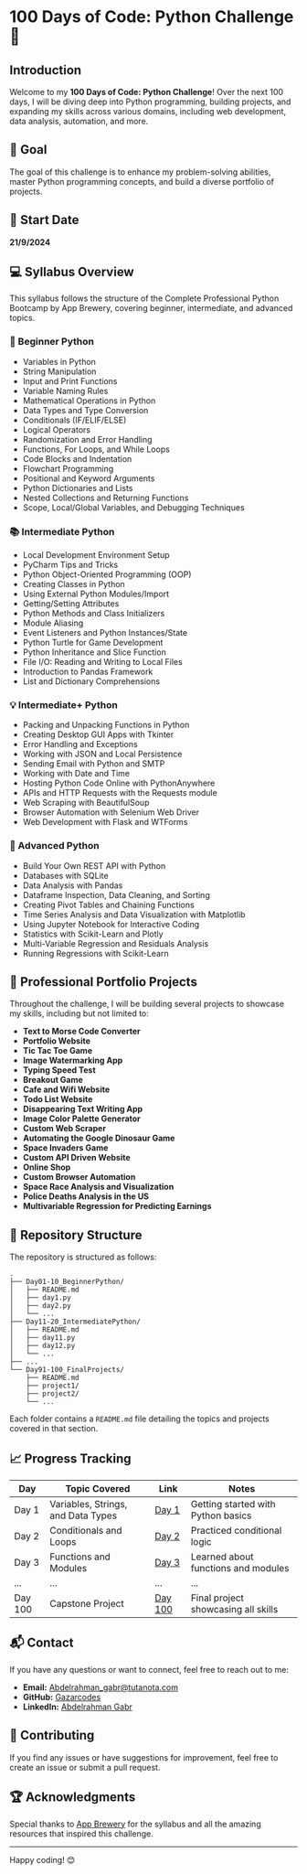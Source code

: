 # 100 Days of Code: Python Challenge 🐍

## Introduction
Welcome to my **100 Days of Code: Python Challenge**! Over the next 100 days, I will be diving deep into Python programming, building projects, and expanding my skills across various domains, including web development, data analysis, automation, and more.

## 🏁 Goal
The goal of this challenge is to enhance my problem-solving abilities, master Python programming concepts, and build a diverse portfolio of projects.

## 📅 Start Date
**21/9/2024**

## 💻 Syllabus Overview
This syllabus follows the structure of the Complete Professional Python Bootcamp by App Brewery, covering beginner, intermediate, and advanced topics.

### 🔰 Beginner Python
- Variables in Python
- String Manipulation
- Input and Print Functions
- Variable Naming Rules
- Mathematical Operations in Python
- Data Types and Type Conversion
- Conditionals (IF/ELIF/ELSE)
- Logical Operators
- Randomization and Error Handling
- Functions, For Loops, and While Loops
- Code Blocks and Indentation
- Flowchart Programming
- Positional and Keyword Arguments
- Python Dictionaries and Lists
- Nested Collections and Returning Functions
- Scope, Local/Global Variables, and Debugging Techniques

### 📚 Intermediate Python
- Local Development Environment Setup
- PyCharm Tips and Tricks
- Python Object-Oriented Programming (OOP)
- Creating Classes in Python
- Using External Python Modules/Import
- Getting/Setting Attributes
- Python Methods and Class Initializers
- Module Aliasing
- Event Listeners and Python Instances/State
- Python Turtle for Game Development
- Python Inheritance and Slice Function
- File I/O: Reading and Writing to Local Files
- Introduction to Pandas Framework
- List and Dictionary Comprehensions

### 💡 Intermediate+ Python
- Packing and Unpacking Functions in Python
- Creating Desktop GUI Apps with Tkinter
- Error Handling and Exceptions
- Working with JSON and Local Persistence
- Sending Email with Python and SMTP
- Working with Date and Time
- Hosting Python Code Online with PythonAnywhere
- APIs and HTTP Requests with the Requests module
- Web Scraping with BeautifulSoup
- Browser Automation with Selenium Web Driver
- Web Development with Flask and WTForms

### 🧠 Advanced Python
- Build Your Own REST API with Python
- Databases with SQLite
- Data Analysis with Pandas
- Dataframe Inspection, Data Cleaning, and Sorting
- Creating Pivot Tables and Chaining Functions
- Time Series Analysis and Data Visualization with Matplotlib
- Using Jupyter Notebook for Interactive Coding
- Statistics with Scikit-Learn and Plotly
- Multi-Variable Regression and Residuals Analysis
- Running Regressions with Scikit-Learn

## 🔨 Professional Portfolio Projects
Throughout the challenge, I will be building several projects to showcase my skills, including but not limited to:

- **Text to Morse Code Converter**
- **Portfolio Website**
- **Tic Tac Toe Game**
- **Image Watermarking App**
- **Typing Speed Test**
- **Breakout Game**
- **Cafe and Wifi Website**
- **Todo List Website**
- **Disappearing Text Writing App**
- **Image Color Palette Generator**
- **Custom Web Scraper**
- **Automating the Google Dinosaur Game**
- **Space Invaders Game**
- **Custom API Driven Website**
- **Online Shop**
- **Custom Browser Automation**
- **Space Race Analysis and Visualization**
- **Police Deaths Analysis in the US**
- **Multivariable Regression for Predicting Earnings**

## 📂 Repository Structure
The repository is structured as follows:

```
.
├── Day01-10_BeginnerPython/
│   ├── README.md
│   ├── day1.py
│   ├── day2.py
│   └── ...
├── Day11-20_IntermediatePython/
│   ├── README.md
│   ├── day11.py
│   ├── day12.py
│   └── ...
├── ...
└── Day91-100_FinalProjects/
    ├── README.md
    ├── project1/
    ├── project2/
    └── ...
```

Each folder contains a `README.md` file detailing the topics and projects covered in that section.

## 📈 Progress Tracking
| Day  | Topic Covered                          | Link                                      | Notes                                    |
|------|----------------------------------------|-------------------------------------------|------------------------------------------|
| Day 1| Variables, Strings, and Data Types     | [Day 1](./Day01-10_BeginnerPython/day1.py)| Getting started with Python basics       |
| Day 2| Conditionals and Loops                 | [Day 2](./Day01-10_BeginnerPython/day2.py)| Practiced conditional logic              |
| Day 3| Functions and Modules                  | [Day 3](./Day01-10_BeginnerPython/day3.py)| Learned about functions and modules      |
| ...  | ...                                    | ...                                       | ...                                      |
| Day 100| Capstone Project                     | [Day 100](./Day91-100_FinalProjects/Day100.md)| Final project showcasing all skills    |

## 📬 Contact
If you have any questions or want to connect, feel free to reach out to me:

- **Email:** [Abdelrahman_gabr@tutanota.com](mailto:Abdelrahman_gabr@tutanota.com)
- **GitHub:** [Gazarcodes](https://github.com/Gazarcodes)
- **LinkedIn:** [Abdelrahman Gabr](https://www.linkedin.com/in/agabr1/)

## 🤝 Contributing
If you find any issues or have suggestions for improvement, feel free to create an issue or submit a pull request.

## 🏆 Acknowledgments
Special thanks to [App Brewery](https://www.appbrewery.co/) for the syllabus and all the amazing resources that inspired this challenge.

---

Happy coding! 😊
